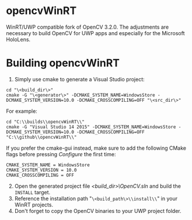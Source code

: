 # opencvWinRT

WinRT/UWP compatible fork of OpenCV 3.2.0. The adjustments are necessary to build OpenCV for UWP apps and especially for the Microsoft HoloLens.

# Building opencvWinRT

1. Simply use cmake to generate a Visual Studio project:
```
cd "\<build_dir\>"
cmake -G "\<generator\>" -DCMAKE_SYSTEM_NAME=WindowsStore -DCMAKE_SYSTEM_VERSION=10.0 -DCMAKE_CROSSCOMPILING=OFF "\<src_dir\>"
```

For example:
```
cd "C:\\builds\\opencvWinRT\\"
cmake -G "Visual Studio 14 2015" -DCMAKE_SYSTEM_NAME=WindowsStore -DCMAKE_SYSTEM_VERSION=10.0 -DCMAKE_CROSSCOMPILING=OFF "C:\\github\\opencvWinRT\\"
```

If you prefer the cmake-gui instead, make sure to add the following CMake flags before pressing *Configure* the first time:
```
CMAKE_SYSTEM_NAME = WindowsStore
CMAKE_SYSTEM_VERSION = 10.0
CMAKE_CROSSCOMPILING = OFF
```

2. Open the generated project file _\<build_dir\>\\OpenCV.sln_ and build the `INSTALL` target.
3. Reference the installation path "`\<build_path\>\\install\\`" in your WinRT projects.
4. Don't forget to copy the OpenCV binaries to your UWP project folder.